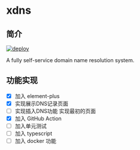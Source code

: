 # xdns

## 简介

[![deploy](https://github.com/tcpgnl/xdns-web/actions/workflows/main.yml/badge.svg)](https://github.com/tcpgnl/xdns-web/actions/workflows/main.yml)  

A fully self-service domain name resolution system.

## 功能实现

- [x] 加入 element-plus
- [x] 实现展示DNS记录页面
- [ ] 实现插入DNS功能 实现最初的页面
- [x] 加入 GitHub Action
- [ ] 加入单元测试
- [ ] 加入 typescript
- [ ] 加入 docker 功能
